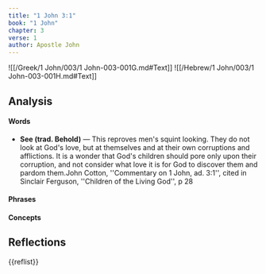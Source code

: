 ```yaml
---
title: "1 John 3:1"
book: "1 John"
chapter: 3
verse: 1
author: Apostle John
---
```

![[/Greek/1 John/003/1 John-003-001G.md#Text]]
![[/Hebrew/1 John/003/1 John-003-001H.md#Text]]

## Analysis

#### Words
- **See (trad. Behold)** — This reproves men's squint looking.  They do not look at God's love, but at themselves and at their own corruptions and afflictions.  It is a wonder that God's children should pore only upon their corruption, and not consider what love it is for God to discover them and pardom them.<ref>John Cotton, ''Commentary on 1 John, ad. 3:1'', cited in Sinclair Ferguson, ''Children of the Living God'', p 28</ref>

#### Phrases

#### Concepts

## Reflections

{{reflist}}
